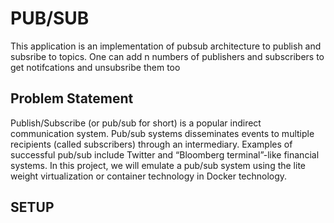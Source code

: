 # PUB/SUB
This application is an implementation of pubsub architecture to publish and subsribe to topics. One can add n numbers of publishers and subscribers to get notifcations and unsubsribe them too 

## Problem Statement
Publish/Subscribe (or pub/sub for short) is a popular indirect
communication system. Pub/sub systems disseminates events to multiple recipients (called
subscribers) through an intermediary. Examples of successful pub/sub include Twitter and
“Bloomberg terminal”-like financial systems. In this project, we will emulate a pub/sub system
using the lite weight virtualization or container technology in Docker technology.


## SETUP 